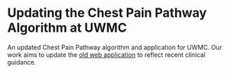 # Updating the Chest Pain Pathway Algorithm at UWMC
An updated Chest Pain Pathway algorithm and application for UWMC. Our work aims to update the [old web application](https://depts.washington.edu/heartcds/cardiac_guide/ed_path/uwmc_ed_path_v7.html) to reflect recent clinical guidance.
